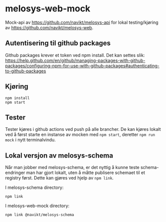 # melosys-web-mock
Mock-api av https://github.com/navikt/melosys-api for lokal testing/kjøring av https://github.com/navikt/melosys-web.

## Autentisering til github packages
Github packages krever et token ved npm install. Det kan settes slik:
https://help.github.com/en/github/managing-packages-with-github-packages/configuring-npm-for-use-with-github-packages#authenticating-to-github-packages

## Kjøring
```
npm install
npm start
```

## Tester
Tester kjøres i github actions ved push på alle brancher.
De kan kjøres lokalt ved å først starte en instanse av mocken med `npm start`, deretter `npm run mock` i nytt terminalvindu.

## Lokal versjon av melosys-schema
Når man jobber med melosys-schema, er det nyttig å kunne teste schema-endringer man har gjort lokalt, uten å måtte publisere schemaet til et registry først.
Dette kan gjøres ved hjelp av `npm link`.

I melosys-schema directory:
```
npm link
```
I melosys-web-mock directory:
```
npm link @navikt/melosys-schema
```
